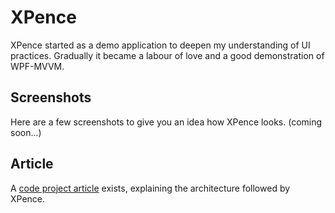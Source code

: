 # XPence
XPence started as a demo application to deepen my understanding of UI practices. 
Gradually it became a labour of love and a good demonstration of WPF-MVVM.

## Screenshots
Here are a few screenshots to give you an idea how XPence looks. (coming soon...)

## Article
A [code project article](http://www.codeproject.com/Articles/753332/XPence-A-WPF-metro-style-smart-client-expense-trac) exists, explaining the architecture followed by XPence.

